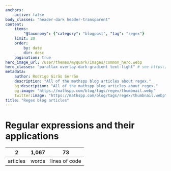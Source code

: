 ```yaml
---
anchors:
    active: false
body_classes: "header-dark header-transparent"
content:
    items:
        "@taxonomy": {"category": "blogpost", "tag": "regex"}
    limit: 20
    order:
        by: date
        dir: desc
    pagination: true
hero_image_url: /user/themes/myquark/images/common_hero.webp
hero_classes: "parallax overlay-dark-gradient text-light" # see https://demo.getgrav.org/blog-skeleton/blog/hero-classes
metadata:
    author: Rodrigo Girão Serrão
    description: "All of the mathspp blog articles about regex."
    og:description: "All of the mathspp blog articles about regex."
    og:image: "https://mathspp.com/blog/tags/regex/thumbnail.webp"
    twitter:image: "https://mathspp.com/blog/tags/regex/thumbnail.webp"
title: "Regex blog articles"
---
```



# Regular expressions and their applications


<table class="stats-table">
    <thead>
        <tr>
            <th style="text-align: center;">2</th>
            <th style="text-align: center;">1,067</th>
            <th style="text-align: center;">73</th>
        </tr>
    </thead>
    <tbody>
        <tr>
            <td style="text-align: center;">articles</td>
            <td style="text-align: center;">words</td>
            <td style="text-align: center;">lines of code</td>
        </tr>
    </tbody>
</table>